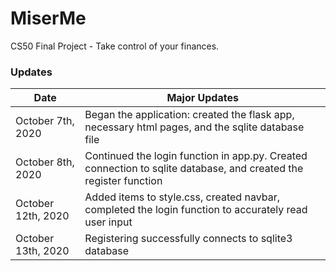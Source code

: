 # MiserMe
CS50 Final Project - Take control of your finances.

### Updates

| Date | Major Updates |
| ------------- | ------------- |
| October 7th, 2020 | Began the application: created the flask app, necessary html pages, and the sqlite database file |
| October 8th, 2020 | Continued the login function in app.py. Created connection to sqlite database, and created the register function |
| October 12th, 2020 | Added items to style.css, created navbar, completed the login function to accurately read user input |
| October 13th, 2020 | Registering successfully connects to sqlite3 database |
